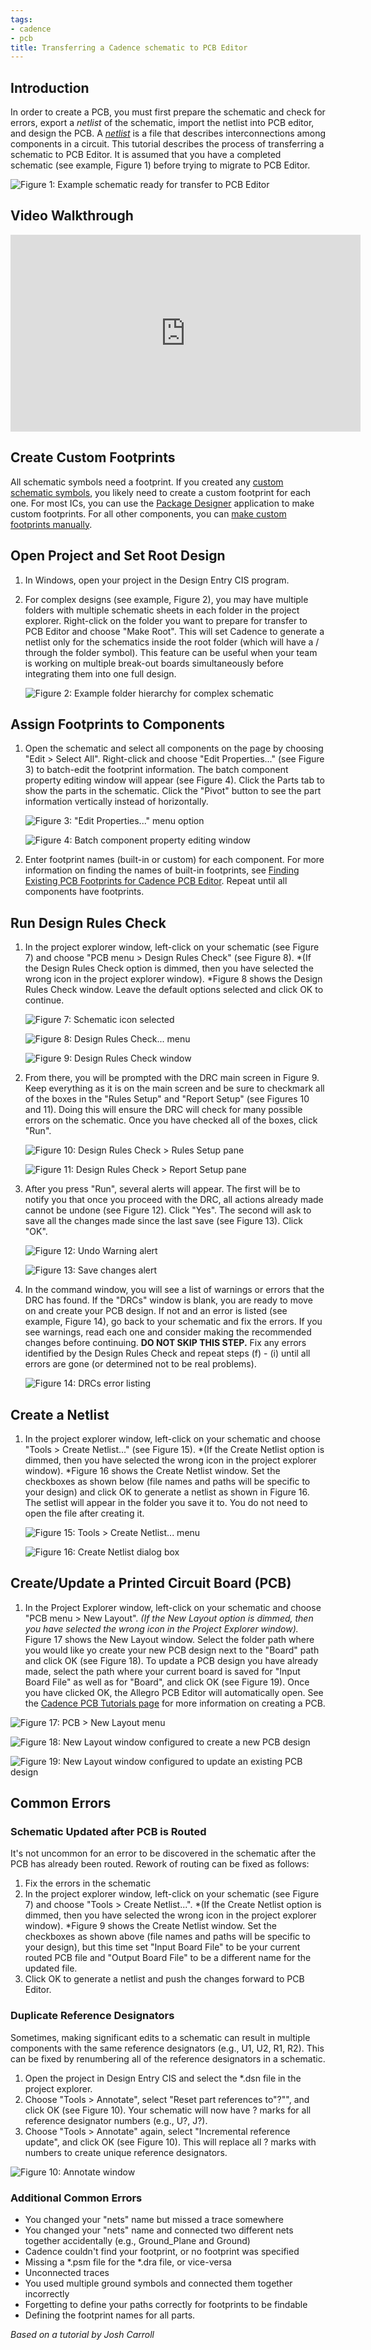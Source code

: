 ```yaml
---
tags:
- cadence
- pcb
title: Transferring a Cadence schematic to PCB Editor
---
```


## Introduction

In order to create a PCB, you must first prepare the schematic and check for errors, export a *netlist* of the schematic, import the netlist into PCB editor, and design the PCB. A *[netlist](https://en.wikipedia.org/wiki/Netlist)* is a file that describes interconnections among components in a circuit. This tutorial describes the process of transferring a schematic to PCB Editor. It is assumed that you have a completed schematic (see example, Figure 1) before trying to migrate to PCB Editor.

![Figure 1: Example schematic ready for transfer to PCB Editor](/larger/image0235.png)
           
  
## Video Walkthrough

<iframe width="560" height="315" src="https://www.youtube.com/embed/coCbACLgDqM" title="YouTube video player" frameborder="0" allow="accelerometer; autoplay; clipboard-write; encrypted-media; gyroscope; picture-in-picture" allowfullscreen></iframe>

## Create Custom Footprints

All schematic symbols need a footprint. If you created any [custom schematic symbols](/creating-a-custom-schematic-symbol-in-cadence/), you likely need to create a custom footprint for each one. For most ICs, you can use the [Package Designer](/creating-a-custom-pcb-footprint-using-package-designer-in-cadence/) application to make custom footprints. For all other components, you can [make custom footprints manually](/creating-a-custom-pcb-footprint-manually-in-cadence/).

## Open Project and Set Root Design

1.  In Windows, open your project in the Design Entry CIS program.

1.  For complex designs (see example, Figure 2), you may have multiple folders with multiple schematic sheets in each folder in the project explorer. Right-click on the folder you want to prepare for transfer to PCB Editor and choose "Make Root". This will set Cadence to generate a netlist only for the schematics inside the root folder (which will have a / through the folder symbol). This feature can be useful when your team is working on multiple break-out boards simultaneously before integrating them into one full design.

    ![Figure 2: Example folder hierarchy for complex schematic](/larger/image0236.png)
  
  
## Assign Footprints to Components

1.  Open the schematic and select all components on the page by choosing "Edit > Select All". Right-click and choose "Edit Properties..." (see Figure 3) to batch-edit the footprint information. The batch component property editing window will appear (see Figure 4). Click the Parts tab to show the parts in the schematic. Click the "Pivot" button to see the part information vertically instead of horizontally.

    ![Figure 3: "Edit Properties..." menu option](/larger/image0237.png)

    ![Figure 4: Batch component property editing window](/larger/image0238.png)

1.  Enter footprint names (built-in or custom) for each component. For more information on finding the names of built-in footprints, see [Finding Existing PCB Footprints for Cadence PCB Editor](/finding-existing-pcb-footprints-for-cadence-pcb-editor/). Repeat until all components have footprints.

## Run Design Rules Check

1. In the project explorer window, left-click on your schematic (see Figure 7) and choose "PCB menu > Design Rules Check" (see Figure 8). *(If the Design Rules Check option is dimmed, then you have selected the wrong icon in the project explorer window). *Figure 8 shows the Design Rules Check window. Leave the default options selected and click OK to continue.

    ![Figure 7: Schematic icon selected](/larger/image0239.png)
  
    ![Figure 8: Design Rules Check... menu](/larger/image0240.png)

    ![Figure 9: Design Rules Check window](/larger/image0241.png)



1.  From there, you will be prompted with the DRC main screen in Figure 9. Keep everything as it is on the main screen and be sure to checkmark all of the boxes in the "Rules Setup" and "Report Setup" (see Figures 10 and 11). Doing this will ensure the DRC will check for many possible errors on the schematic. Once you have checked all of the boxes, click "Run".

    ![Figure 10: Design Rules Check > Rules Setup pane](/larger/image0242.png)

    ![Figure 11: Design Rules Check > Report Setup pane](/larger/image0243.png)

1.  After you press "Run", several alerts will appear. The first will be to notify you that once you proceed with the DRC, all actions already made cannot be undone (see Figure 12). Click "Yes". The second will ask to save all the changes made since the last save (see Figure 13). Click "OK".

    ![Figure 12: Undo Warning alert](/larger/image0244.png)

    ![Figure 13: Save changes alert](/larger/image0245.png)

1.  In the command window, you will see a list of warnings or errors that the DRC has found. If the "DRCs" window is blank, you are ready to move on and create your PCB design. If not and an error is listed (see example, Figure 14), go back to your schematic and fix the errors. If you see warnings, read each one and consider making the recommended changes before continuing. **DO NOT SKIP THIS STEP.** Fix any errors identified by the Design Rules Check and repeat steps (f) - (i) until all errors are gone (or determined not to be real problems).

    ![Figure 14: DRCs error listing](/larger/image0246.png)

## Create a Netlist

1.  In the project explorer window, left-click on your schematic and choose "Tools > Create Netlist..." (see Figure 15). *(If the Create Netlist option is dimmed, then you have selected the wrong icon in the project explorer window). *Figure 16 shows the Create Netlist window. Set the checkboxes as shown below (file names and paths will be specific to your design) and click OK to generate a netlist as shown in Figure 16. The setlist will appear in the folder you save it to. You do not need to open the file after creating it.

    ![Figure 15: Tools > Create Netlist... menu](/larger/image0247.png)

    ![Figure 16: Create Netlist dialog box](/larger/image0248.png)

## Create/Update a Printed Circuit Board (PCB)

1. In the Project Explorer window, left-click on your schematic and choose "PCB menu > New Layout". *(If the New Layout option is dimmed, then you have selected the wrong icon in the Project Explorer window).* Figure 17 shows the New Layout window. Select the folder path where you would like yo create your new PCB design next to the "Board" path and click OK (see Figure 18). To update a PCB design you have already made, select the path where your current board is saved for "Input Board File" as well as for "Board", and click OK (see Figure 19). Once you have clicked OK, the Allegro PCB Editor will automatically open. See the [Cadence PCB Tutorials page](/getting-started-with-cadence-pcb-editor/) for more information on creating a PCB.

![Figure 17: PCB > New Layout menu](/larger/image0249.png)

![Figure 18: New Layout window configured to create a new PCB design](/larger/image0250.png)

![Figure 19: New Layout window configured to update an existing PCB design](/larger/image0251.png)

## Common Errors

### Schematic Updated after PCB is Routed

It's not uncommon for an error to be discovered in the schematic after the PCB has already been routed. Rework of routing can be fixed as follows:

1.  Fix the errors in the schematic
2.  In the project explorer window, left-click on your schematic (see Figure 7) and choose "Tools > Create Netlist...". *(If the Create Netlist option is dimmed, then you have selected the wrong icon in the project explorer window). *Figure 9 shows the Create Netlist window. Set the checkboxes as shown above (file names and paths will be specific to your design), but this time set "Input Board File" to be your current routed PCB file and "Output Board File" to be a different name for the updated file.
3.  Click OK to generate a netlist and push the changes forward to PCB Editor.

### Duplicate Reference Designators

Sometimes, making significant edits to a schematic can result in multiple components with the same reference designators (e.g., U1, U2, R1, R2). This can be fixed by renumbering all of the reference designators in a schematic.

1.  Open the project in Design Entry CIS and select the *.dsn file in the project explorer.
2.  Choose "Tools > Annotate", select "Reset part references to"?"", and click OK (see Figure 10). Your schematic will now have ? marks for all reference designator numbers (e.g., U?, J?).
3.  Choose "Tools > Annotate" again, select "Incremental reference update", and click OK (see Figure 10). This will replace all ? marks with numbers to create unique reference designators.

![Figure 10: Annotate window](/larger/image0252.png)
  
### Additional Common Errors

-   You changed your "nets" name but missed a trace somewhere
-   You changed your "nets" name and connected two different nets together accidentally (e.g., Ground_Plane and Ground)
-   Cadence couldn't find your footprint, or no footprint was specified
-   Missing a *.psm file for the *.dra file, or vice-versa
-   Unconnected traces
-   You used multiple ground symbols and connected them together incorrectly
-   Forgetting to define your paths correctly for footprints to be findable
-   Defining the footprint names for all parts.

*Based on a tutorial by Josh Carroll*
